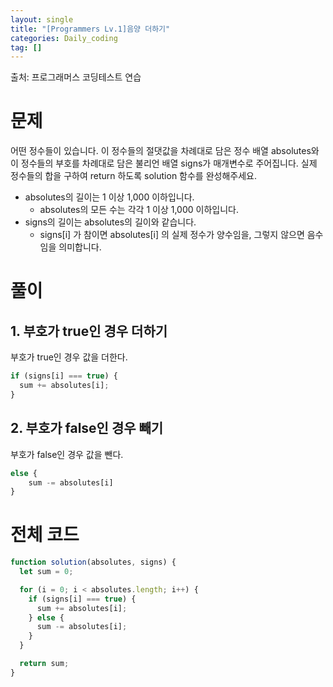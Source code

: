 ```yaml
---
layout: single
title: "[Programmers Lv.1]음양 더하기"
categories: Daily_coding
tag: []
---
```


출처: 프로그래머스 코딩테스트 연습

# 문제

어떤 정수들이 있습니다. 이 정수들의 절댓값을 차례대로 담은 정수 배열 absolutes와 이 정수들의 부호를 차례대로 담은 불리언 배열 signs가 매개변수로 주어집니다. 실제 정수들의 합을 구하여 return 하도록 solution 함수를 완성해주세요.

- absolutes의 길이는 1 이상 1,000 이하입니다.
  - absolutes의 모든 수는 각각 1 이상 1,000 이하입니다.
- signs의 길이는 absolutes의 길이와 같습니다.
  - signs[i] 가 참이면 absolutes[i] 의 실제 정수가 양수임을, 그렇지 않으면 음수임을 의미합니다.

# 풀이

## 1. 부호가 true인 경우 더하기

부호가 true인 경우 값을 더한다.

```javascript
if (signs[i] === true) {
  sum += absolutes[i];
}
```

## 2. 부호가 false인 경우 빼기

부호가 false인 경우 값을 뺀다.

```javascript
else {
    sum -= absolutes[i]
}
```

# 전체 코드

```javascript
function solution(absolutes, signs) {
  let sum = 0;

  for (i = 0; i < absolutes.length; i++) {
    if (signs[i] === true) {
      sum += absolutes[i];
    } else {
      sum -= absolutes[i];
    }
  }

  return sum;
}
```
